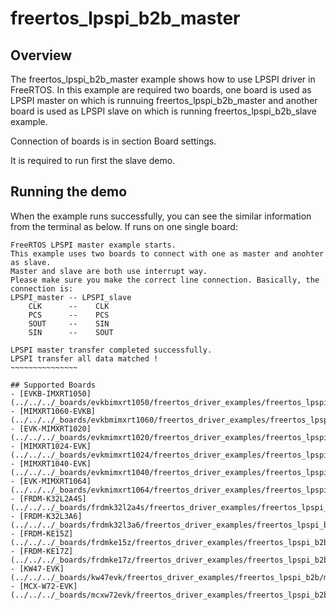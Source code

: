 # freertos_lpspi_b2b_master

## Overview
The freertos_lpspi_b2b_master example shows how to use LPSPI driver in FreeRTOS.
In this example are required two boards, one board is used as LPSPI master on which
is runnuing freertos_lpspi_b2b_master and another board is used as LPSPI slave on which
is running freertos_lpspi_b2b_slave example.

Connection of boards is in section Board settings.

It is required to run first the slave demo.


## Running the demo
When the example runs successfully, you can see the similar information from the terminal as below.
If runs on one single board:
~~~~~~~~~~~~~~~~~~~~~~~~~~~~~~~
FreeRTOS LPSPI master example starts.
This example uses two boards to connect with one as master and anohter as slave.
Master and slave are both use interrupt way.
Please make sure you make the correct line connection. Basically, the connection is:
LPSPI_master -- LPSPI_slave
    CLK      --    CLK
    PCS      --    PCS
    SOUT     --    SIN
    SIN      --    SOUT

LPSPI master transfer completed successfully.
LPSPI transfer all data matched !
~~~~~~~~~~~~~~~

## Supported Boards
- [EVKB-IMXRT1050](../../../_boards/evkbimxrt1050/freertos_driver_examples/freertos_lpspi_b2b/master/example_board_readme.md)
- [MIMXRT1060-EVKB](../../../_boards/evkbmimxrt1060/freertos_driver_examples/freertos_lpspi_b2b/master/example_board_readme.md)
- [EVK-MIMXRT1020](../../../_boards/evkmimxrt1020/freertos_driver_examples/freertos_lpspi_b2b/master/example_board_readme.md)
- [MIMXRT1024-EVK](../../../_boards/evkmimxrt1024/freertos_driver_examples/freertos_lpspi_b2b/master/example_board_readme.md)
- [MIMXRT1040-EVK](../../../_boards/evkmimxrt1040/freertos_driver_examples/freertos_lpspi_b2b/master/example_board_readme.md)
- [EVK-MIMXRT1064](../../../_boards/evkmimxrt1064/freertos_driver_examples/freertos_lpspi_b2b/master/example_board_readme.md)
- [FRDM-K32L2A4S](../../../_boards/frdmk32l2a4s/freertos_driver_examples/freertos_lpspi_b2b/master/example_board_readme.md)
- [FRDM-K32L3A6](../../../_boards/frdmk32l3a6/freertos_driver_examples/freertos_lpspi_b2b/master/example_board_readme.md)
- [FRDM-KE15Z](../../../_boards/frdmke15z/freertos_driver_examples/freertos_lpspi_b2b/master/example_board_readme.md)
- [FRDM-KE17Z](../../../_boards/frdmke17z/freertos_driver_examples/freertos_lpspi_b2b/master/example_board_readme.md)
- [KW47-EVK](../../../_boards/kw47evk/freertos_driver_examples/freertos_lpspi_b2b/master/example_board_readme.md)
- [MCX-W72-EVK](../../../_boards/mcxw72evk/freertos_driver_examples/freertos_lpspi_b2b/master/example_board_readme.md)
